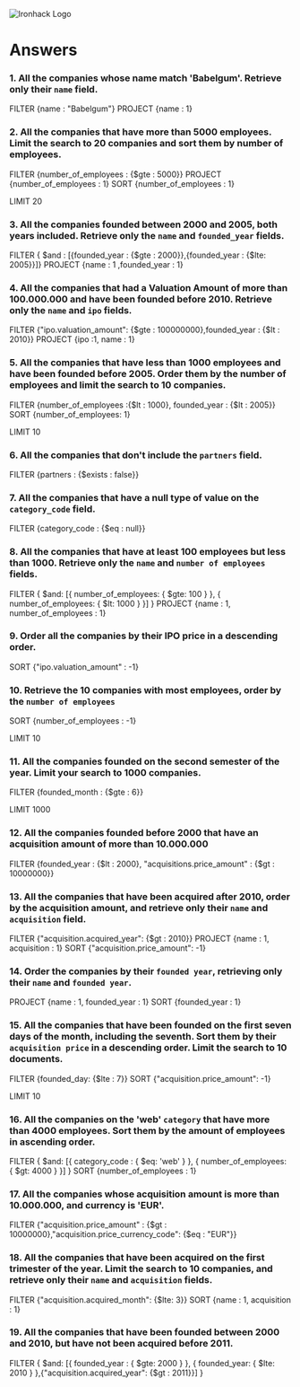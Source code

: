 ![Ironhack Logo](https://i.imgur.com/1QgrNNw.png)

# Answers

### 1. All the companies whose name match 'Babelgum'. Retrieve only their `name` field.

FILTER  {name : "Babelgum"}
PROJECT {name : 1}

### 2. All the companies that have more than 5000 employees. Limit the search to 20 companies and sort them by **number of employees**.

FILTER  {number_of_employees : {$gte : 5000}}
PROJECT {number_of_employees : 1}
SORT    {number_of_employees : 1}

LIMIT 20

### 3. All the companies founded between 2000 and 2005, both years included. Retrieve only the `name` and `founded_year` fields.


FILTER  { $and : [{founded_year : {$gte : 2000}},{founded_year : {$lte: 2005}}]}
PROJECT {name : 1 ,founded_year : 1}
### 4. All the companies that had a Valuation Amount of more than 100.000.000 and have been founded before 2010. Retrieve only the `name` and `ipo` fields.

FILTER  {"ipo.valuation_amount": {$gte : 100000000},founded_year : {$lt : 2010}}
PROJECT {ipo :1, name : 1}

### 5. All the companies that have less than 1000 employees and have been founded before 2005. Order them by the number of employees and limit the search to 10 companies.

FILTER {number_of_employees :{$lt : 1000}, founded_year : {$lt : 2005}}
SORT   {number_of_employees: 1}

LIMIT 10

### 6. All the companies that don't include the `partners` field.

FILTER {partners : {$exists : false}}

### 7. All the companies that have a null type of value on the `category_code` field.

FILTER {category_code : {$eq : null}}

### 8. All the companies that have at least 100 employees but less than 1000. Retrieve only the `name` and `number of employees` fields.

FILTER  { $and: [{ number_of_employees: { $gte: 100 } }, { number_of_employees: { $lt: 1000 } }] } 
PROJECT {name : 1, number_of_employees : 1}

### 9. Order all the companies by their IPO price in a descending order.

SORT {"ipo.valuation_amount" : -1}

### 10. Retrieve the 10 companies with most employees, order by the `number of employees`

SORT {number_of_employees : -1}

LIMIT 10

### 11. All the companies founded on the second semester of the year. Limit your search to 1000 companies.

FILTER {founded_month : {$gte : 6}}

LIMIT 1000

### 12. All the companies founded before 2000 that have an acquisition amount of more than 10.000.000

FILTER {founded_year : {$lt : 2000}, "acquisitions.price_amount" : {$gt : 10000000}}

### 13. All the companies that have been acquired after 2010, order by the acquisition amount, and retrieve only their `name` and `acquisition` field.

FILTER  {"acquisition.acquired_year": {$gt : 2010}}
PROJECT {name : 1, acquisition : 1}
SORT    {"acquisition.price_amount": -1}

### 14. Order the companies by their `founded year`, retrieving only their `name` and `founded year`.

PROJECT {name : 1, founded_year : 1}
SORT    {founded_year : 1}

### 15. All the companies that have been founded on the first seven days of the month, including the seventh. Sort them by their `acquisition price` in a descending order. Limit the search to 10 documents.

FILTER {founded_day: {$lte : 7}}
SORT   {"acquisition.price_amount": -1}

LIMIT 10

### 16. All the companies on the 'web' `category` that have more than 4000 employees. Sort them by the amount of employees in ascending order.

FILTER { $and: [{ category_code : { $eq: 'web' } }, { number_of_employees: { $gt: 4000 } }] } 
SORT    {number_of_employees : 1}

### 17. All the companies whose acquisition amount is more than 10.000.000, and currency is 'EUR'.

FILTER {"acquisition.price_amount" : {$gt : 10000000},"acquisition.price_currency_code": {$eq : "EUR"}}

### 18. All the companies that have been acquired on the first trimester of the year. Limit the search to 10 companies, and retrieve only their `name` and `acquisition` fields.

FILTER {"acquisition.acquired_month": {$lte: 3}}
SORT   {name : 1, acquisition : 1}

### 19. All the companies that have been founded between 2000 and 2010, but have not been acquired before 2011.

FILTER { $and: [{ founded_year : { $gte: 2000 } }, { founded_year: { $lte: 2010 } },{"acquisition.acquired_year": {$gt : 2011}}] } 
